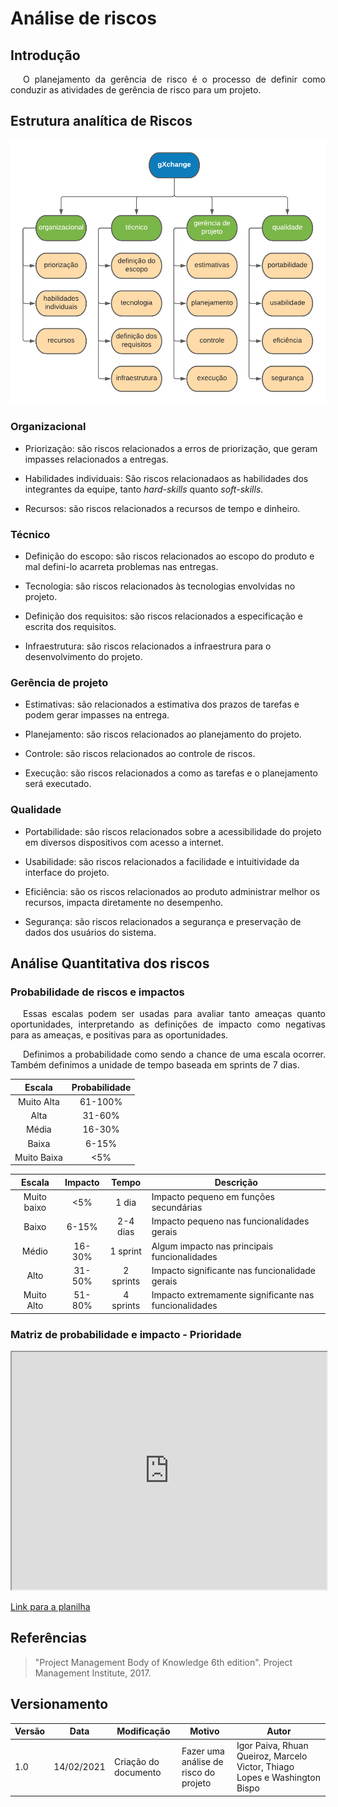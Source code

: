 # Análise de riscos

## Introdução

<p style="text-indent: 20px; text-align: justify">
O planejamento da gerência de risco é o processo de definir como conduzir as atividades de gerência de risco para um projeto.
</p>

## Estrutura analítica de Riscos

![EAR](../../assets/ear.png)

### Organizacional

- Priorização: são riscos relacionados a erros de priorização, que geram impasses relacionados a entregas.

- Habilidades individuais: São riscos relacionadaos as habilidades dos integrantes da equipe, tanto *hard-skills* quanto *soft-skills*.

- Recursos: são riscos relacionados a recursos de tempo e dinheiro.

### Técnico

- Definição do escopo: são riscos relacionados ao escopo do produto e mal defini-lo acarreta problemas nas entregas.

- Tecnologia: são riscos relacionados às tecnologias envolvidas no projeto.

- Definição dos requisitos: são riscos relacionados a especificação e escrita dos requisitos.

- Infraestrutura: são riscos relacionados a infraestrura para o desenvolvimento do projeto. 

### Gerência de projeto

- Estimativas: são relacionados a estimativa dos prazos de tarefas e podem gerar impasses na entrega.

- Planejamento: são riscos relacionados ao planejamento do projeto.

- Controle: são riscos relacionados ao controle de riscos.

- Execução: são riscos relacionados a como as tarefas e o planejamento será executado.

### Qualidade

- Portabilidade: são riscos relacionados sobre a acessibilidade do projeto em diversos dispositivos com acesso a internet.

- Usabilidade: são riscos relacionados a facilidade e intuitividade da interface do projeto.

- Eficiência: são os riscos relacionados ao produto administrar melhor os recursos, impacta diretamente no desempenho.

- Segurança: são riscos relacionados a segurança e preservação de dados dos usuários do sistema.

## Análise Quantitativa dos riscos

### Probabilidade de riscos e impactos

<p style="text-indent: 20px; text-align: justify">
Essas escalas podem ser usadas para avaliar tanto ameaças quanto oportunidades, interpretando as definições de impacto como negativas para as ameaças, e positivas para as oportunidades.
</p>

<p style="text-indent: 20px; text-align: justify">
Definimos a probabilidade como sendo a chance de uma escala ocorrer. Também definimos a unidade de tempo baseada em sprints de 7 dias.
</p>

| Escala | Probabilidade |
|:-:|:-:|
| Muito Alta | 61-100% |
| Alta | 31-60% |
| Média | 16-30% |
| Baixa | 6-15% |
| Muito Baixa | <5% |


| Escala | Impacto | Tempo | Descrição |
|:-:|:-:|:-:|--|
| Muito baixo | <5% | 1 dia | Impacto pequeno em funções secundárias |
| Baixo | 6-15% | 2-4 dias | Impacto pequeno nas funcionalidades gerais |
| Médio | 16-30% | 1 sprint | Algum impacto nas principais funcionalidades |
| Alto | 31-50% | 2 sprints | Impacto significante nas funcionalidade gerais |
| Muito Alto | 51-80% | 4 sprints | Impacto extremamente significante nas funcionalidades | gerais |

### Matriz de probabilidade e impacto - Prioridade

<iframe height="380px" width="100%" src="https://docs.google.com/spreadsheets/d/e/2PACX-1vSd_dZ4ZoB35vzz9yXwua2z-2ZxH5sM7Y2SW9M4AG1ghp18D1eRPmBi1BAcox2OYrTksnk2Lt-tw7gH/pubhtml?gid=0&amp;single=true&amp;widget=true&amp;headers=false"></iframe>

[Link para a planilha](https://docs.google.com/spreadsheets/d/1EpUkZ90QRISpWAHJeTkk2KQbCKVyE606x8nKwAPlMzE/edit?usp=sharing)


### 

## Referências

> "Project Management Body of Knowledge 6th edition". Project Management Institute, 2017.

## Versionamento

| Versão | Data       | Modificação          | Motivo | Autor         |
| ------ | ---------- | -------------------- | ------ | ------------- |
|  1.0   | 14/02/2021 | Criação do documento | Fazer uma análise de risco do projeto | Igor Paiva, Rhuan Queiroz, Marcelo Victor, Thiago Lopes e Washington Bispo |
